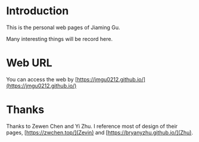 # Introduction
This is the personal web pages of Jiaming Gu.

Many interesting things will be record here.

# Web URL
You can access the web by [https://jmgu0212.github.io/](https://jmgu0212.github.io/)

# Thanks
Thanks to Zewen Chen and Yi Zhu. I reference most of design of their pages, [https://zwchen.top/](Zevin) and [https://bryanyzhu.github.io/](Zhu).